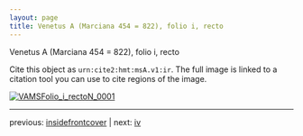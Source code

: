 ```yaml
---
layout: page
title: Venetus A (Marciana 454 = 822), folio i, recto
---
```


Venetus A (Marciana 454 = 822), folio i, recto

Cite this object as `urn:cite2:hmt:msA.v1:ir`.  The full image is linked to a citation tool you can use to cite regions of the image.

[![VAMSFolio_i_rectoN_0001](http://www.homermultitext.org/iipsrv?IIIF=/project/homer/pyramidal/deepzoom/hmt/vaimg/2017a/VAMSFolio_i_rectoN_0001.tif/full/800,/0/default.jpg)](http://www.homermultitext.org/ict2/?urn=urn:cite2:hmt:vaimg.2017a:VAMSFolio_i_rectoN_0001) 

---

previous:  [insidefrontcover](../insidefrontcover/) | next: [iv](../iv/)